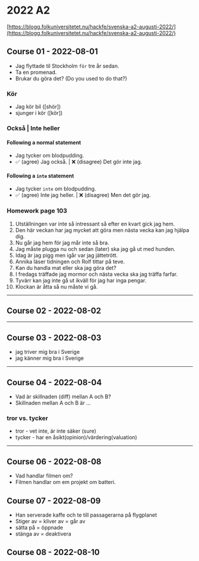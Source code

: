 # 2022 A2

[https://blogg.folkuniversitetet.nu/hackfe/svenska-a2-augusti-2022/](https://blogg.folkuniversitetet.nu/hackfe/svenska-a2-augusti-2022/)

## Course 01 - 2022-08-01

- Jag flyttade til Stockholm `för` tre år sedan.
- Ta en promenad.
- Brukar du göra det? (Do you used to do that?)

### Kör
- Jag kör bil ([shör])
- sjunger i kör ([kör])

### Också | Inte heller

#### Following a normal statement
- Jag tycker om blodpudding.
- ✅ (agree) Jag också. | ❌ (disagree) Det gör inte jag.

#### Following a `inte` statement
- Jag tycker `inte` om blodpudding.
- ✅ (agree) Inte jag heller. | ❌ (disagree) Men det gör jag.

### Homework page 103
1. Utställningen var inte så intressant så efter en kvart gick jag hem.
2. Den här veckan har jag mycket att göra men nästa vecka kan jag hjälpa dig.
3. Nu går jag hem för jag mår inte så bra.
4. Jag måste plugga nu och sedan (later) ska jag gå ut med hunden.
5. Idag är jag pigg men igår var jag jättetrött.
6. Annika läser tidningen och Rolf tittar på teve.
7. Kan du handla mat eller ska jag göra det?
8. I fredags träffade jag mormor och nästa vecka ska jag träffa farfar.
9. Tyvärr kan jag inte gå ut ikväll för jag har inga pengar.
10. Klockan är åtta så nu måste vi gå.

---

## Course 02 - 2022-08-02

---

## Course 03 - 2022-08-03
- jag triver mig bra i Sverige
- jag känner mig bra i Sverige

---

## Course 04 - 2022-08-04
- Vad är skillnaden (diff) mellan A och B?
- Skillnaden mellan A och B är ...

### tror vs. tycker
- tror - vet inte, är inte säker (sure)
- tycker - har en åsikt(opinion)/värdering(valuation)

---

## Course 06 - 2022-08-08
- Vad handlar filmen om?
- Filmen handlar om em projekt om batteri.

## Course 07 - 2022-08-09
- Han serverade kaffe och te till passagerarna på flygplanet
- Stiger av = kliver av = går av
- sätta på = öppnade
- stänga av = deaktivera

## Course 08 - 2022-08-10
